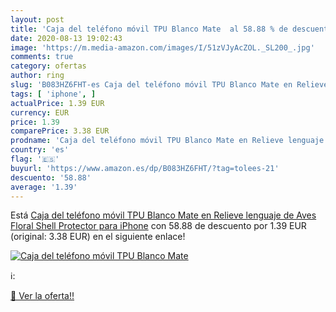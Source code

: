 ```yaml
---
layout: post
title: 'Caja del teléfono móvil TPU Blanco Mate  al 58.88 % de descuento'
date: 2020-08-13 19:02:43
image: 'https://m.media-amazon.com/images/I/51zVJyAcZOL._SL200_.jpg'
comments: true
category: ofertas
author: ring
slug: 'B083HZ6FHT-es Caja del teléfono móvil TPU Blanco Mate en Relieve...'
tags: [ 'iphone', ]
actualPrice: 1.39 EUR
currency: EUR
price: 1.39
comparePrice: 3.38 EUR
prodname: 'Caja del teléfono móvil TPU Blanco Mate en Relieve lenguaje de Aves Floral Shell Protector para iPhone'
country: 'es'
flag: '🇪🇸'
buyurl: 'https://www.amazon.es/dp/B083HZ6FHT/?tag=tolees-21'
descuento: '58.88'
average: '1.39'
---
```


Está [Caja del teléfono móvil TPU Blanco Mate en Relieve lenguaje de Aves Floral Shell Protector para iPhone](https://www.amazon.es/dp/B083HZ6FHT/?tag=tolees-21) con 58.88 de descuento por 1.39 EUR (original: 3.38 EUR) en el siguiente enlace!

[![Caja del teléfono móvil TPU Blanco Mate ](https://m.media-amazon.com/images/I/51zVJyAcZOL._SL200_.jpg)](https://www.amazon.es/dp/B083HZ6FHT/?tag=tolees-21)

ℹ️:


[🛒 Ver la oferta!!](https://www.amazon.es/dp/B083HZ6FHT/?tag=tolees-21)
